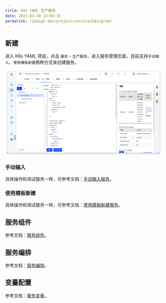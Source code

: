 ```yaml
---
title: K8s YAML 生产服务
date: 2023-03-30 14:02:15
permalink: /ZadigX dev/project/service/k8s/prod/
---
```


## 新建

进入 K8s YAML 项目，点击 `服务` - `生产服务`，进入服务管理页面，目前支持`手动输入`、`使用模板新建`两种方式来创建服务。

![创建服务](../../../_images/create_k8s_service_prod.png)

### 手动输入

具体操作和测试服务一样，可参考文档：[手动输入服务](/ZadigX%20dev/project/service/k8s/#手工输入服务)。

### 使用模板新建

具体操作和测试服务一样，可参考文档：[使用模板新建服务](/ZadigX%20dev/project/service/k8s/#使用模板新建服务)。

## 服务组件

参考文档：[服务组件](/ZadigX%20dev/project/service/module/)。

## 服务编排

参考文档：[服务编排](/ZadigX%20dev/project/service/k8s/#服务编排)。

## 变量配置

参考文档：[服务变量](/Zadig%20v1.18.0/project/service/variable/)。
